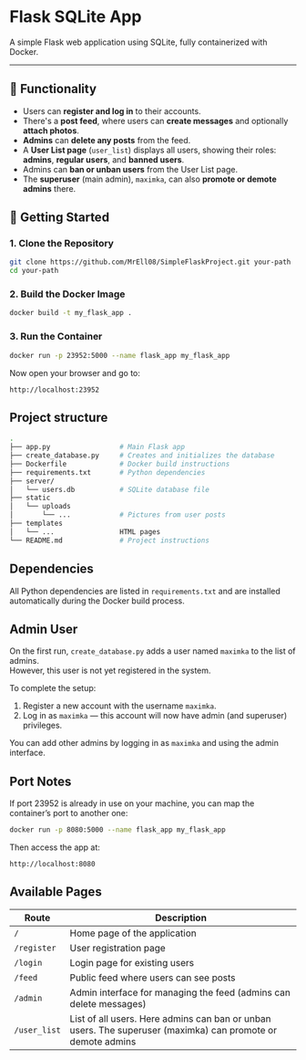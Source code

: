 # Flask SQLite App

A simple Flask web application using SQLite, fully containerized with Docker.

---

## 🔧 Functionality

- Users can **register and log in** to their accounts.  
- There's a **post feed**, where users can **create messages** and optionally **attach photos**.  
- **Admins** can **delete any posts** from the feed.  
- A **User List page** (`user_list`) displays all users, showing their roles: **admins**, **regular users**, and **banned users**.  
- Admins can **ban or unban users** from the User List page.  
- The **superuser** (main admin), `maximka`, can also **promote or demote admins** there.


## 🚀 Getting Started

### 1. Clone the Repository

```bash
git clone https://github.com/MrEll08/SimpleFlaskProject.git your-path
cd your-path
```

### 2. Build the Docker Image
```bash
docker build -t my_flask_app .
```

### 3. Run the Container
```bash
docker run -p 23952:5000 --name flask_app my_flask_app
```
Now open your browser and go to:
```
http://localhost:23952
```

## Project structure
```bash
.
├── app.py                 # Main Flask app
├── create_database.py     # Creates and initializes the database
├── Dockerfile             # Docker build instructions
├── requirements.txt       # Python dependencies
├── server/
│   └── users.db           # SQLite database file
├── static
│   └── uploads            
│       └── ...            # Pictures from user posts
├── templates
│   └── ...                HTML pages
└── README.md              # Project instructions
```

## Dependencies

All Python dependencies are listed in `requirements.txt` and are installed automatically during the Docker build process.


## Admin User

On the first run, `create_database.py` adds a user named `maximka` to the list of admins.  
However, this user is not yet registered in the system.  

To complete the setup:
1. Register a new account with the username `maximka`.
2. Log in as `maximka` — this account will now have admin (and superuser) privileges.

You can add other admins by logging in as `maximka` and using the admin interface.


## Port Notes
If port 23952 is already in use on your machine, you can map the container’s port to another one:
```bash
docker run -p 8080:5000 --name flask_app my_flask_app
```
Then access the app at:
```
http://localhost:8080
```

## Available Pages

| Route        | Description                                                                                                                                                |
|--------------|------------------------------------------------------------------------------------------------------------------------------------------------------------|
| `/`          | Home page of the application                                                                                                                               |
| `/register`  | User registration page                                                                                                                                     |
| `/login`     | Login page for existing users                                                                                                                              |
| `/feed`      | Public feed where users can see posts                                                                                                                      |
| `/admin`     | Admin interface for managing the feed (admins can delete messages)                                                                                         |
| `/user_list` | List of all users. Here admins can ban or unban users. The superuser (maximka) can promote or demote admins |